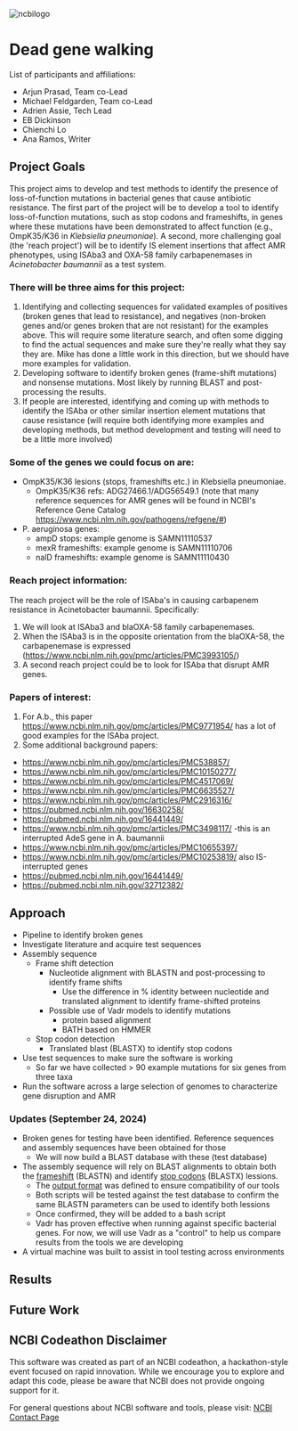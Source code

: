![ncbilogo](https://github.com/user-attachments/assets/4b2da250-0b29-4298-8a04-dcc8e1b61e92)
# Dead gene walking

List of participants and affiliations:
- Arjun Prasad, Team co-Lead
- Michael Feldgarden, Team co-Lead
- Adrien Assie, Tech Lead
- EB Dickinson
- Chienchi Lo
- Ana Ramos, Writer


## Project Goals

This project aims to develop and test methods to identify the presence of loss-of-function mutations in bacterial genes that cause antibiotic resistance. The first part of the project will be to develop a tool to identify loss-of-function mutations, such as stop codons and frameshifts, in genes where these mutations have been demonstrated to affect function (e.g., OmpK35/K36 in _Klebsiella pneumoniae_). A second, more challenging goal (the 'reach project') will be to identify IS element insertions that affect AMR phenotypes, using ISAba3 and OXA-58 family carbapenemases in _Acinetobacter baumannii_ as a test system.

### There will be three aims for this project:

1. Identifying and collecting sequences for validated examples of positives (broken genes that lead to resistance), and negatives (non-broken genes and/or genes broken that are not resistant) for the examples above. This will require some literature search, and often some digging to find the actual sequences and make sure they're really what they say they are. Mike has done a little work in this direction, but we should have more examples for validation.
2. Developing software to identify broken genes (frame-shift mutations) and nonsense mutations. Most likely by running BLAST and post-processing the results.
3. If people are interested, identifying and coming up with methods to identify the ISAba or other similar insertion element mutations that cause resistance (will require both identifying more examples and developing methods, but method development and testing will need to be a little more involved)

### Some of the genes we could focus on are:

- OmpK35/K36 lesions (stops, frameshifts etc.) in Klebsiella pneumoniae.
  - OmpK35/K36 refs: ADG27466.1/ADG56549.1 (note that many reference sequences for AMR genes will be found in NCBI's Reference Gene Catalog https://www.ncbi.nlm.nih.gov/pathogens/refgene/#)
- P. aeruginosa genes: 
  - ampD stops: example genome is SAMN11110537
  - mexR frameshifts: example genome is SAMN11110706
  - nalD frameshifts: example genome is SAMN11110430

### Reach project information:

The reach project will be the role of ISAba's in causing carbapenem resistance in Acinetobacter baumannii.  Specifically:

1. We will look at ISAba3 and blaOXA-58 family carbapenemases.
2. When the ISAba3 is in the opposite orientation from the blaOXA-58, the carbapenemase is expressed (https://www.ncbi.nlm.nih.gov/pmc/articles/PMC3993105/)
3. A second reach project could be to look for ISAba that disrupt AMR genes.

### Papers of interest:

1. For A.b., this paper https://www.ncbi.nlm.nih.gov/pmc/articles/PMC9771954/ has a lot of good examples for the ISAba project.
2. Some additional background papers:
  - https://www.ncbi.nlm.nih.gov/pmc/articles/PMC538857/
  - https://www.ncbi.nlm.nih.gov/pmc/articles/PMC10150277/
  - https://www.ncbi.nlm.nih.gov/pmc/articles/PMC4517069/
  - https://www.ncbi.nlm.nih.gov/pmc/articles/PMC6635527/
  - https://www.ncbi.nlm.nih.gov/pmc/articles/PMC2916316/
  - https://pubmed.ncbi.nlm.nih.gov/16630258/
  - https://pubmed.ncbi.nlm.nih.gov/16441449/
  - https://www.ncbi.nlm.nih.gov/pmc/articles/PMC3498117/ -this is an interrupted AdeS gene in A. baumannii
  - https://www.ncbi.nlm.nih.gov/pmc/articles/PMC10655397/
  - https://www.ncbi.nlm.nih.gov/pmc/articles/PMC10253819/ also IS-interrupted genes
  - https://pubmed.ncbi.nlm.nih.gov/16441449/
  - https://pubmed.ncbi.nlm.nih.gov/32712382/

## Approach

- Pipeline to identify broken genes
- Investigate literature and acquire test sequences
- Assembly sequence
	- Frame shift detection
		- Nucleotide alignment with BLASTN and post-processing to identify frame shifts
  			- Use the difference in % identity between nucleotide and translated alignment to identify frame-shifted proteins
		- Possible use of Vadr models to identify mutations 
			- protein based alignment
			- BATH based on HMMER
	- Stop codon detection
		- Translated blast (BLASTX) to identify stop codons
- Use test sequences to make sure the software is working
    - So far we have collected > 90 example mutations for six genes from three taxa
- Run the software across a large selection of genomes to characterize gene disruption and AMR

### Updates (September 24, 2024)

- Broken genes for testing have been identified. Reference sequences and assembly sequences have been obtained for those
  - We will now build a BLAST database with these (test database)
- The assembly sequence will rely on BLAST alignments to obtain both the [frameshift](https://github.com/NCBI-Codeathons/amr-2024-team-prasad-feldgarden/blob/main/script/scanner.R) (BLASTN) and identify [stop codons](https://github.com/NCBI-Codeathons/amr-2024-team-prasad-feldgarden/blob/main/script/check_nonsense_mutations.py) (BLASTX) lessions. 
  - The [output format](https://github.com/NCBI-Codeathons/amr-2024-team-prasad-feldgarden/blob/main/output_format.md) was defined to ensure compatibility of our tools
  - Both scripts will be tested against the test database to confirm the same BLASTN parameters can be used to identify both lessions
  - Once confirmed, they will be added to a bash script
  - Vadr has proven effective when running against specific bacterial genes. For now, we will use Vadr as a "control" to help us compare results from the tools we are developing
- A virtual machine was built to assist in tool testing across environments

## Results

## Future Work

## NCBI Codeathon Disclaimer
This software was created as part of an NCBI codeathon, a hackathon-style event focused on rapid innovation. While we encourage you to explore and adapt this code, please be aware that NCBI does not provide ongoing support for it.

For general questions about NCBI software and tools, please visit: [NCBI Contact Page](https://www.ncbi.nlm.nih.gov/home/about/contact/)

